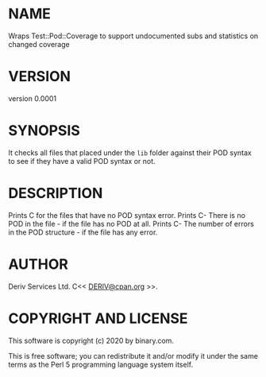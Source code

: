 # NAME

Wraps Test::Pod::Coverage to support undocumented subs and statistics on changed coverage

# VERSION

version 0.0001

# SYNOPSIS


It checks all files that placed under the `lib` folder against their POD syntax to see if they have a valid POD syntax or not.

# DESCRIPTION

Prints C<ok> for the files that have no POD syntax error.
Prints C<not ok>- There is no POD in the file - if the file has no POD at all.
Prints C<not ok>- The number of errors in the POD structure - if the file has any error.

# AUTHOR

Deriv Services Ltd. C<< DERIV@cpan.org >>.

# COPYRIGHT AND LICENSE

This software is copyright (c) 2020 by binary.com.

This is free software; you can redistribute it and/or modify it under
the same terms as the Perl 5 programming language system itself.
